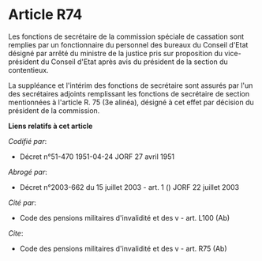 # Article R74

Les fonctions de secrétaire de la commission spéciale de cassation sont remplies par un fonctionnaire du personnel des
bureaux du Conseil d'Etat désigné par arrêté du ministre de la justice pris sur proposition du vice-président du Conseil
d'Etat après avis du président de la section du contentieux.

La suppléance et l'intérim des fonctions de secrétaire sont assurés par l'un des secrétaires adjoints remplissant les
fonctions de secrétaire de section mentionnées à l'article R. 75 (3e alinéa), désigné à cet effet par décision du président
de la commission.

**Liens relatifs à cet article**

_Codifié par_:

  - Décret n°51-470 1951-04-24 JORF 27 avril 1951

_Abrogé par_:

  - Décret n°2003-662 du 15 juillet 2003 - art. 1 () JORF 22 juillet 2003

_Cité par_:

  - Code des pensions militaires d'invalidité et des v - art. L100 (Ab)

_Cite_:

  - Code des pensions militaires d'invalidité et des v - art. R75 (Ab)
